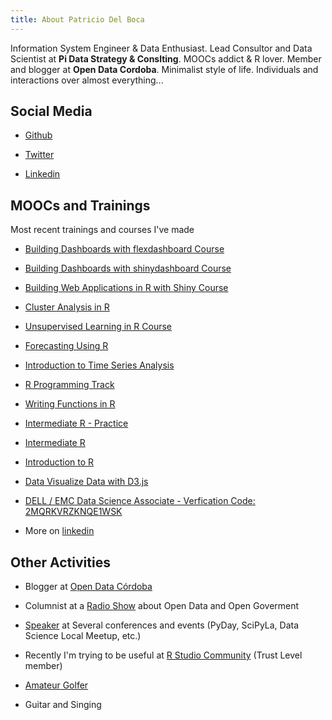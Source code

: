 ```yaml
---
title: About Patricio Del Boca
---
```


Information System Engineer & Data Enthusiast. Lead Consultor and Data Scientist at **Pi Data Strategy & Conslting**. MOOCs addict & R lover. Member and blogger at **Open Data Cordoba**. Minimalist style of life. Individuals and interactions over almost everything...

## Social Media

- [Github](https://github.com/pdelboca)

- [Twitter](https://twitter.com/pdelboca)

- [Linkedin](https://www.linkedin.com/in/patriciodelboca/)

## MOOCs and Trainings

Most recent trainings and courses I've made

- [Building Dashboards with flexdashboard Course](https://www.datacamp.com/statement-of-accomplishment/course/d127a342c8011caea7ebf660e01f28df70bb0899)

- [Building Dashboards with shinydashboard Course](https://www.datacamp.com/statement-of-accomplishment/course/1ed7d0ff94129005ce003c2b8df7e986f0e9db72)

- [Building Web Applications in R with Shiny Course](https://www.datacamp.com/statement-of-accomplishment/course/f8b0676fd7872a5e55cc115b3f9998145c3835f2)

- [Cluster Analysis in R](https://www.datacamp.com/statement-of-accomplishment/course/ace2d4209546529fcf995c97bf372e594d72cea1)

- [Unsupervised Learning in R Course](https://www.datacamp.com/statement-of-accomplishment/course/52a2bf5abb15bd651316310bd836fd5fdb801b94)

- [Forecasting Using R](https://www.datacamp.com/statement-of-accomplishment/course/ca827f2769304a264ed95981ae741cf6017290ee)

- [Introduction to Time Series Analysis](https://www.datacamp.com/statement-of-accomplishment/course/8630e4a51aa832949ad0b8786176388e47f2a28b)

- [R Programming Track](https://www.datacamp.com/statement-of-accomplishment/track/0738fccfafd4a2e0535451909670344c9744a4c2)

- [Writing Functions in R](https://www.datacamp.com/statement-of-accomplishment/course/c431dbbe7bdf456e659135240aa19dde47fba1ab)

- [Intermediate R - Practice](https://www.datacamp.com/statement-of-accomplishment/course/519d3a228818f424b2dd22092d87a6edc13a8dd5)

- [Intermediate R](https://www.datacamp.com/statement-of-accomplishment/course/e790e6c40cb49a453034b72e3764272451cba1dd)

- [Introduction to R](https://www.datacamp.com/statement-of-accomplishment/course/313094729fd3e5fff0c92da58febc553e7bf067d)

- [Data Visualize Data with D3.js](https://www.udemy.com/certificate/UC-ZUQQESK3/)

- [DELL / EMC Data Science Associate - Verfication Code: 2MQRKVRZKNQE1WSK](https://www.certmetrics.com/emc/public/verification.aspx)

- More on [linkedin](https://www.linkedin.com/in/patriciodelboca/)


## Other Activities

- Blogger at [Open Data Córdoba](http://blog.opendatacordoba.org)

- Columnist at a [Radio Show](http://www.opendatacordoba.org/columna-radial/index.html) about Open Data and Open Goverment

- [Speaker](https://drive.google.com/drive/folders/0B74Dl1BBOK13fjFNUm1PenN0NjgwY3YyZnJvTzFyakdnakw4Qi1pU1dkTV9jTGJneXozckk?usp=sharing) at Several conferences and events (PyDay, SciPyLa, Data Science Local Meetup, etc.)

- Recently I'm trying to be useful at [R Studio Community](https://community.rstudio.com/u/pdelboca/) (Trust Level member)

- [Amateur Golfer](https://pdelboca.shinyapps.io/shiny-golf/)

- Guitar and Singing
